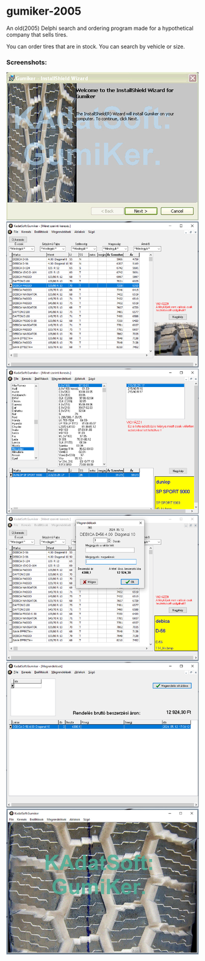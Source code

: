 # gumiker-2005
An old(2005) Delphi search and ordering program made for a hypothetical company that sells tires.

You can order tires that are in stock. You can search by vehicle or size.
  
### Screenshots:
![](pic/welcome.jpg)
![](pic/image_0.png)
![](pic/image_1.png)
![](pic/image_3.png)
![](pic/image_2.png)
![](pic/image_4.jpg)
